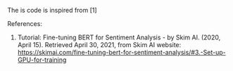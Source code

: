 The is code is inspired from [1]









References:
1. Tutorial: Fine-tuning BERT for Sentiment Analysis - by Skim AI. (2020, April 15). Retrieved April 30, 2021, from Skim AI website: https://skimai.com/fine-tuning-bert-for-sentiment-analysis/#3.-Set-up-GPU-for-training
